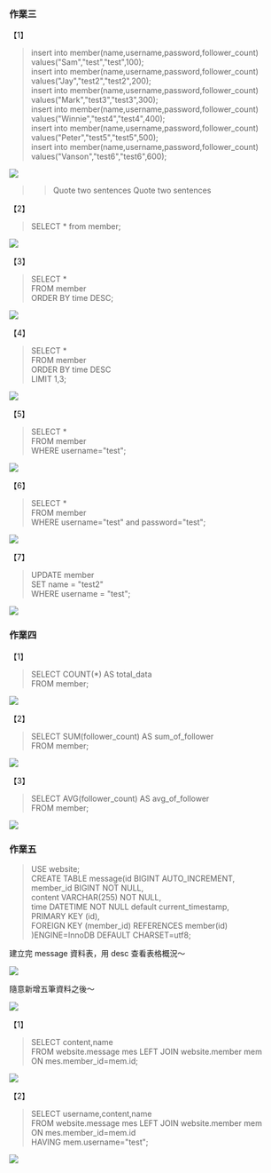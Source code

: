 ### 作業三
【1】
>insert into member(name,username,password,follower_count) values("Sam","test","test",100); <br/>
>insert into member(name,username,password,follower_count) values("Jay","test2","test2",200); <br/>
>insert into member(name,username,password,follower_count) values("Mark","test3","test3",300); <br/>
>insert into member(name,username,password,follower_count) values("Winnie","test4","test4",400); <br/>
>insert into member(name,username,password,follower_count) values("Peter","test5","test5",500); <br/>
>insert into member(name,username,password,follower_count) values("Vanson","test6","test6",600);

![](https://i.imgur.com/Rn7P7oY.png)

>>Quote two sentences
>>Quote two sentences

【2】

>SELECT * from member;

![](https://i.imgur.com/cQeGiYm.png)


【3】
>SELECT * <br/>
>FROM member <br/>
>ORDER BY time DESC;

![](https://i.imgur.com/r05mXZJ.png)


【4】
>SELECT * <br/>
>FROM member <br/>
>ORDER BY time DESC <br/>
>LIMIT 1,3;

![](https://i.imgur.com/zJQrYFf.png)


【5】
>SELECT * <br/>
>FROM member <br/>
>WHERE username="test";

![](https://i.imgur.com/O5EUhtw.png)


【6】
>SELECT * <br/>
>FROM member <br/>
>WHERE username="test" and password="test";

![](https://i.imgur.com/OibkmHz.png)


【7】
>UPDATE member <br/>
>SET name = "test2" <br/>
>WHERE username = "test";

![](https://i.imgur.com/o7VNVoy.png)


### 作業四
【1】
>SELECT COUNT(*) AS total_data <br/>
>FROM member;

![](https://i.imgur.com/ox53X5a.png)


【2】
>SELECT SUM(follower_count) AS sum_of_follower <br/>
>FROM member;

![](https://i.imgur.com/r4n5Zp3.png)


【3】
>SELECT AVG(follower_count) AS avg_of_follower <br/>
>FROM member;

![](https://i.imgur.com/ATzYhpw.png)


### 作業五
>USE website; <br/>
>CREATE TABLE message(id BIGINT AUTO_INCREMENT, <br/>
>	member_id BIGINT NOT NULL, <br/>
>	content VARCHAR(255) NOT NULL, <br/>
>    time DATETIME NOT NULL default current_timestamp, <br/>
>    PRIMARY KEY (id), <br/>
>    FOREIGN KEY (member_id) REFERENCES member(id) <br/>
>)ENGINE=InnoDB DEFAULT CHARSET=utf8;

建立完 message 資料表，用 desc 查看表格概況～

![](https://i.imgur.com/Xr5BXHa.png)

隨意新增五筆資料之後～

![](https://i.imgur.com/KQx0PSX.png)


【1】
>SELECT content,name <br/>
>FROM website.message mes LEFT JOIN website.member mem <br/>
>ON mes.member_id=mem.id;

![](https://i.imgur.com/cnFLBNw.png)


【2】
>SELECT username,content,name <br/>
>FROM website.message mes LEFT JOIN website.member mem <br/>
>ON mes.member_id=mem.id <br/>
>HAVING mem.username="test";

![](https://i.imgur.com/FNOS9o8.png)
